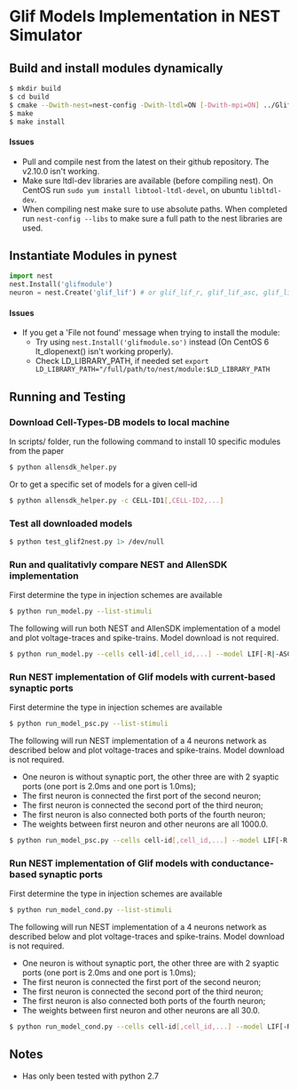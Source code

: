 # Glif Models Implementation in NEST Simulator

## Build and install modules dynamically
```bash
$ mkdir build
$ cd build
$ cmake --Dwith-nest=nest-config -Dwith-ltdl=ON [-Dwith-mpi=ON] ../GlifModule
$ make
$ make install
```
#### Issues
* Pull and compile nest from the latest on their github repository. The v2.10.0 isn't working.
* Make sure ltdl-dev libraries are available (before compiling nest). On CentOS run ```sudo yum install libtool-ltdl-devel```, on ubuntu ```libltdl-dev```.
* When compiling nest make sure to use absolute paths. When completed run ```nest-config --libs``` to make sure a full path to the nest libraries are used.

## Instantiate Modules in pynest
```python
import nest
nest.Install('glifmodule')
neuron = nest.Create('glif_lif') # or glif_lif_r, glif_lif_asc, glif_lif_r_asc
```
#### Issues 
* If you get a 'File not found' message when trying to install the module:
  * Try using ```nest.Install('glifmodule.so')``` instead (On CentOS 6 lt_dlopenext() isn't working properly).
  * Check LD_LIBRARY_PATH, if needed set ```export LD_LIBRARY_PATH="/full/path/to/nest/module:$LD_LIBRARY_PATH```

## Running and Testing
### Download Cell-Types-DB models to local machine
In scripts/ folder, run the following command to install 10 specific modules from the paper
```bash
$ python allensdk_helper.py
```
Or to get a specific set of models for a given cell-id
```bash
$ python allensdk_helper.py -c CELL-ID1[,CELL-ID2,...]
```

### Test all downloaded models
```bash
$ python test_glif2nest.py 1> /dev/null
```

### Run and qualitativly compare NEST and AllenSDK implementation
First determine the type in injection schemes are available
```bash
$ python run_model.py --list-stimuli
```
The following will run both NEST and AllenSDK implementation of a model and plot voltage-traces and spike-trains. Model download is not required.
```bash
$ python run_model.py --cells cell-id[,cell_id,...] --model LIF[-R|-ASC|-R-ASC|-R-ASC-A] --stimulus ramp-1[,long-square-1,ramp-2,...]
```

### Run NEST implementation of Glif models with current-based synaptic ports 
First determine the type in injection schemes are available
```bash
$ python run_model_psc.py --list-stimuli
```
The following will run NEST implementation of a 4 neurons network as described below and plot voltage-traces and spike-trains. Model download is not required.
* One neuron is without synaptic port, the other three are with 2 syaptic ports (one port is 2.0ms and one port is 1.0ms);
* The first neuron is connected the first port of the second neuron;
* The first neuron is connected the second port of the third neuron;
* The first neuron is also connected both ports of the fourth neuron;
* The weights between first neuron and other neurons are all 1000.0.
```bash
$ python run_model_psc.py --cells cell-id[,cell_id,...] --model LIF[-R|-ASC|-R-ASC|-R-ASC-A] --stimulus ramp-1[,long-square-1,ramp-2,...]
```

### Run NEST implementation of Glif models with conductance-based synaptic ports 
First determine the type in injection schemes are available
```bash
$ python run_model_cond.py --list-stimuli
```
The following will run NEST implementation of a 4 neurons network as described below and plot voltage-traces and spike-trains. Model download is not required.
* One neuron is without synaptic port, the other three are with 2 syaptic ports (one port is 2.0ms and one port is 1.0ms);
* The first neuron is connected the first port of the second neuron;
* The first neuron is connected the second port of the third neuron;
* The first neuron is also connected both ports of the fourth neuron;
* The weights between first neuron and other neurons are all 30.0.
```bash
$ python run_model_cond.py --cells cell-id[,cell_id,...] --model LIF[-R|-ASC|-R-ASC|-R-ASC-A] --stimulus ramp-1[,long-square-1,ramp-2,...]
```

## Notes
* Has only been tested with python 2.7
